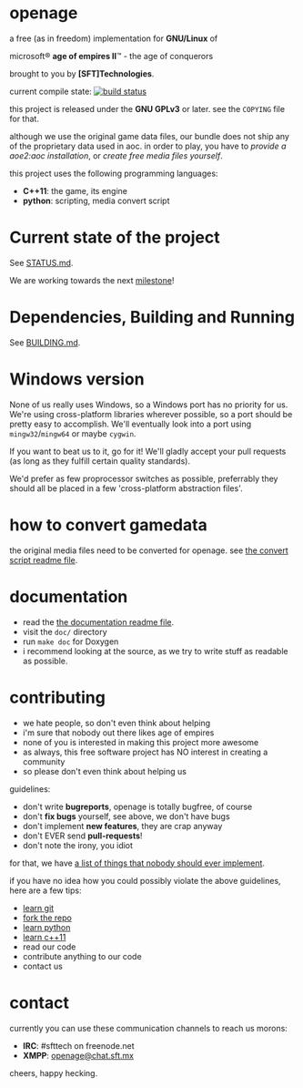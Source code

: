 openage
=======


a free (as in freedom) implementation for **GNU/Linux** of

microsoft® **age of empires II**™ - the age of conquerors

brought to you by **[SFT]Technologies**.


current compile state:
[![build status](https://travis-ci.org/SFTtech/openage.png?branch=master)](https://travis-ci.org/SFTtech/openage)


this project is released under the **GNU GPLv3** or later.
see the `COPYING` file for that.


although we use the original game data files,
our bundle does not ship any of the proprietary data used in aoc.
in order to play, you have to *provide a aoe2:aoc installation*,
or *create free media files yourself*.


this project uses the following programming languages:

* **C++11**: the game, its engine
* **python**: scripting, media convert script


Current state of the project
============================

See [STATUS.md](STATUS.md).

We are working towards the next [milestone](doc/milestones)!


Dependencies, Building and Running
==================================

See [BUILDING.md](BUILDING.md).


Windows version
===============

None of us really uses Windows, so a Windows port has no priority for us.
We're using cross-platform libraries wherever possible, so a port should be pretty easy to accomplish.
We'll eventually look into a port using `mingw32`/`mingw64` or maybe `cygwin`.

If you want to beat us to it, go for it! We'll gladly accept your pull requests (as long as they fulfill certain quality standards).

We'd prefer as few proprocessor switches as possible, preferrably they should all be placed in a few 'cross-platform abstraction files'.

how to convert gamedata
=======================

the original media files need to be converted for openage.
see [the convert script readme file](convert/README.md).


documentation
=============

- read the [the documentation readme file](doc/README.md).
- visit the `doc/` directory
- run `make doc` for Doxygen
- i recommend looking at the source,
  as we try to write stuff as readable as possible.


contributing
============

* we hate people, so don't even think about helping
* i'm sure that nobody out there likes age of empires
* none of you is interested in making this project more awesome
* as always, this free software project has NO interest in creating a community
* so please don't even think about helping us

guidelines:

* don't write **bugreports**, openage is totally bugfree, of course
* don't **fix bugs** yourself, see above, we don't have bugs
* don't implement **new features**, they are crap anyway
* don't EVER send **pull-requests**!
* don't note the irony, you idiot

for that, we have [a list of things that nobody should ever implement](TASKS.md).


if you have no idea how you could possibly violate the above guidelines,
here are a few tips:

* [learn git](http://git-scm.com/book/en/Git-Basics)
* [fork the repo](https://help.github.com/articles/fork-a-repo)
* [learn python](http://docs.python.org/3/tutorial/appetite.html)
* [learn c++11](http://www.cplusplus.com/doc/tutorial/)
* read our code
* contribute anything to our code
* contact us


contact
=======

currently you can use these communication channels to reach us morons:

* **IRC**: #sfttech on freenode.net
* **XMPP**: openage@chat.sft.mx


cheers, happy hecking.
